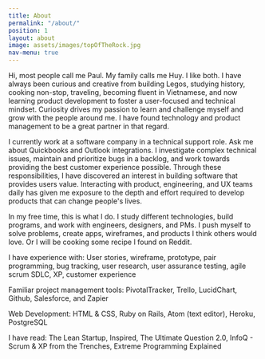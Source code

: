 ```yaml
---
title: About
permalink: "/about/"
position: 1
layout: about
image: assets/images/topOfTheRock.jpg
nav-menu: true
---
```

<div class="box">
<p>Hi, most people call me Paul. My family calls me Huy. I like both. I have always been curious and creative from building Legos, studying history, cooking non-stop, traveling, becoming fluent in Vietnamese, and now learning product development to foster a user-focused and technical mindset. Curiosity drives my passion to learn and challenge myself and grow with the people around me. I have found technology and product management to be a great partner in that regard.</p>

<p>I currently work at a software company in a technical support role. Ask me about Quickbooks and Outlook integrations. I investigate complex technical issues, maintain and prioritize bugs in a backlog, and work towards providing the best customer experience possible. Through these responsibilities, I have discovered an interest in building software that provides users value. Interacting with product, engineering, and UX teams daily has given me exposure to the depth and effort required to develop products that can change people's lives.</p>

<p>In my free time, this is what I do. I study different technologies, build programs, and work with engineers, designers, and PMs. I push myself to solve problems, create apps, wireframes, and products I think others would love. Or I will be cooking some recipe I found on Reddit.</p>
</div>

I have experience with:
User stories, wireframe, prototype, pair programming, bug tracking, user research, user assurance testing,
agile scrum SDLC, XP, customer experience

Familiar project management tools: PivotalTracker, Trello, LucidChart, Github, Salesforce, and Zapier

Web Development: HTML & CSS, Ruby on Rails, Atom (text editor), Heroku, PostgreSQL

I have read:
The Lean Startup, Inspired, The Ultimate Question 2.0, InfoQ - Scrum & XP from the Trenches, Extreme Programming Explained

